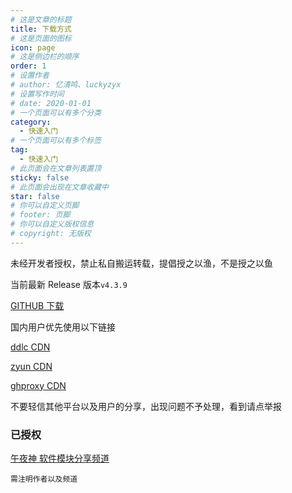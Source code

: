```yaml
---
# 这是文章的标题
title: 下载方式
# 这是页面的图标
icon: page
# 这是侧边栏的顺序
order: 1
# 设置作者
# author: 忆清鸣、luckyzyx
# 设置写作时间
# date: 2020-01-01
# 一个页面可以有多个分类
category:
  - 快速入门
# 一个页面可以有多个标签
tag:
  - 快速入门
# 此页面会在文章列表置顶
sticky: false
# 此页面会出现在文章收藏中
star: false
# 你可以自定义页脚
# footer: 页脚
# 你可以自定义版权信息
# copyright: 无版权
---
```


未经开发者授权，禁止私自搬运转载，提倡授之以渔，不是授之以鱼

当前最新 Release 版本`v4.3.9`

[GITHUB 下载](https://github.com/Xposed-Modules-Repo/com.luckyzyx.luckytool/releases/download/9029-4.4.0/LuckyTool_v4.4.0.9029.apk)

国内用户优先使用以下链接

<!-- https://gh.ddlc.top/ -->

[ddlc CDN](https://gh.ddlc.top/https://github.com/Xposed-Modules-Repo/com.luckyzyx.luckytool/releases/download/9029-4.4.0/LuckyTool_v4.4.0.9029.apk)

<!-- https://proxy.zyun.vip/ -->

[zyun CDN](https://proxy.zyun.vip/https://github.com/Xposed-Modules-Repo/com.luckyzyx.luckytool/releases/download/9029-4.4.0/LuckyTool_v4.4.0.9029.apk)

<!-- https://ghproxy.com/ -->

[ghproxy CDN](https://ghproxy.com/https://github.com/Xposed-Modules-Repo/com.luckyzyx.luckytool/releases/download/9029-4.4.0/LuckyTool_v4.4.0.9029.apk)

不要轻信其他平台以及用户的分享，出现问题不予处理，看到请点举报

### 已授权

[午夜神 软件模块分享频道](https://t.me/OJBK2333)

`需注明作者以及频道`
